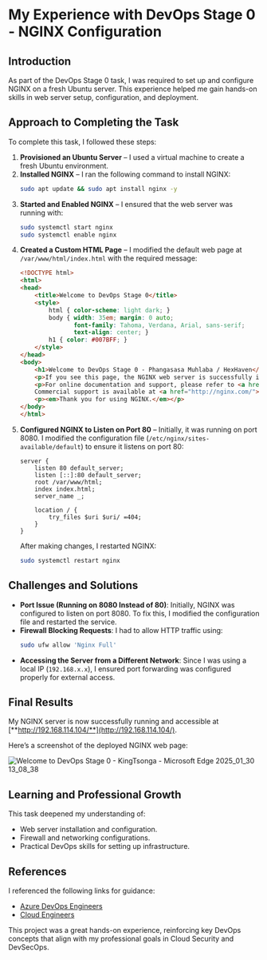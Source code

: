 # My Experience with DevOps Stage 0 - NGINX Configuration

## Introduction

As part of the DevOps Stage 0 task, I was required to set up and configure NGINX on a fresh Ubuntu server. This experience helped me gain hands-on skills in web server setup, configuration, and deployment.

## Approach to Completing the Task

To complete this task, I followed these steps:

1. **Provisioned an Ubuntu Server** – I used a virtual machine to create a fresh Ubuntu environment.
2. **Installed NGINX** – I ran the following command to install NGINX:
   ```bash
   sudo apt update && sudo apt install nginx -y
   ```
3. **Started and Enabled NGINX** – I ensured that the web server was running with:
   ```bash
   sudo systemctl start nginx
   sudo systemctl enable nginx
   ```
4. **Created a Custom HTML Page** – I modified the default web page at `/var/www/html/index.html` with the required message:
   ```html
   <!DOCTYPE html>
   <html>
   <head>
       <title>Welcome to DevOps Stage 0</title>
       <style>
           html { color-scheme: light dark; }
           body { width: 35em; margin: 0 auto;
                  font-family: Tahoma, Verdana, Arial, sans-serif;
                  text-align: center; }
           h1 { color: #007BFF; }
       </style>
   </head>
   <body>
       <h1>Welcome to DevOps Stage 0 - Phangasasa Muhlaba / HexHaven</h1>
       <p>If you see this page, the NGINX web server is successfully installed and working. Further configuration is required.</p>
       <p>For online documentation and support, please refer to <a href="http://nginx.org/">nginx.org</a>.<br/>
       Commercial support is available at <a href="http://nginx.com/">nginx.com</a>.</p>
       <p><em>Thank you for using NGINX.</em></p>
   </body>
   </html>
   ```
5. **Configured NGINX to Listen on Port 80** – Initially, it was running on port 8080. I modified the configuration file (`/etc/nginx/sites-available/default`) to ensure it listens on port 80:
   ```nginx
   server {
       listen 80 default_server;
       listen [::]:80 default_server;
       root /var/www/html;
       index index.html;
       server_name _;

       location / {
           try_files $uri $uri/ =404;
       }
   }
   ```
   After making changes, I restarted NGINX:
   ```bash
   sudo systemctl restart nginx
   ```

## Challenges and Solutions

- **Port Issue (Running on 8080 Instead of 80)**: Initially, NGINX was configured to listen on port 8080. To fix this, I modified the configuration file and restarted the service.
- **Firewall Blocking Requests**: I had to allow HTTP traffic using:
  ```bash
  sudo ufw allow 'Nginx Full'
  ```
- **Accessing the Server from a Different Network**: Since I was using a local IP (`192.168.x.x`), I ensured port forwarding was configured properly for external access.

## Final Results

My NGINX server is now successfully running and accessible at [**http://192.168.114.104/**](http://192.168.114.104/).

Here’s a screenshot of the deployed NGINX web page:

![Welcome to DevOps Stage 0 - KingTsonga - Microsoft​ Edge 2025_01_30 13_08_38](https://github.com/user-attachments/assets/176d9617-9c89-4253-95bf-ebd1b84dc210)

## Learning and Professional Growth

This task deepened my understanding of:

- Web server installation and configuration.
- Firewall and networking configurations.
- Practical DevOps skills for setting up infrastructure.

## References

I referenced the following links for guidance:

- [Azure DevOps Engineers](https://hng.tech/hire/azure-devops-engineers)
- [Cloud Engineers](https://hng.tech/hire/cloud-engineers)

This project was a great hands-on experience, reinforcing key DevOps concepts that align with my professional goals in Cloud Security and DevSecOps.

